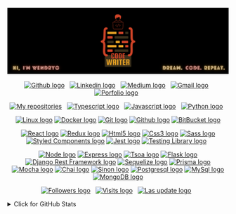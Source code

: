 ![banner](./assets/banner.svg)

<p align="center">
  <a href="https://github.com/wendryosales" target="_blank"><img src="https://img.shields.io/badge/-@wendryosales-282C34?logo=GitHub&logoColor=white" alt="Github logo" title="Github" height="25"></a>
&nbsp;
  <a href="https://www.linkedin.com/in/wendryosales/" target="_blank"><img src="https://img.shields.io/badge/LinkedIn-282C34?logo=linkedin&logoColor=0A66C2" alt="Linkedin logo" title="Linkedin" height="25"></a>
&nbsp;
  <a href="https://medium.com/@wendryo.sales" target="_blank"><img src="https://img.shields.io/badge/-Medium-282C34?logo=medium&logoColor=FFFFFF" alt="Medium logo" title="Medium" height="25"></a>
&nbsp;
  <a href="mailto:wendryo.sales@gmail.com" target="_blank"><img src="https://img.shields.io/badge/-Gmail-282C34?logo=gmail&logoColor=EA4335" alt="Gmail logo" title="Gmail" height="25"></a>
&nbsp;
  <a href="https://wendryo.netlify.app/#/" target="_blank"><img src="https://img.shields.io/badge/-Portfolio-282C34?logo=wattpad&logoColor=FF500A" alt="Porfolio logo" title="Portfolio" height="25"></a>
&nbsp;
</p>

<p align="center">
  <a href="https://github.com/wendryosales?tab=repositories" target="_blank"><img src="https://img.shields.io/badge/-code-282C34?logo=Plex&logoColor=white" alt="My repositories" title="Repositories" height="25"></a>
&nbsp;
  <a href="https://github.com/wendryosales?tab=repositories&language=typescript" target="_blank"><img src="https://img.shields.io/badge/-Typescript-282C34?logo=Typescript&logoColor=3178C6" alt="Typescript logo" title="Typescript" height="25"></a>
&nbsp;
    <a href="https://github.com/wendryosales?tab=repositories&language=javascript" target="_blank"><img src="https://img.shields.io/badge/-Javascript-282C34?logo=javascript&logoColor=F7DF1E" alt="Javascript logo" title="Javascript" height="25"></a>
&nbsp;
  <a href="https://github.com/wendryosales?tab=repositories&language=python" target="_blank"><img src="https://img.shields.io/badge/-Python-282C34?logo=Python&logoColor=3776AB" alt="Python logo" title="Python" height="25"></a>
&nbsp;
</p>

<p align="center">
  <a href="#"><img src="https://img.shields.io/badge/-Linux-282C34?logo=linux&logoColor=FCC624" alt="Linux logo" title="Linux" height="25"></a>
  <a href="#"><img src="https://img.shields.io/badge/-Docker-282C34?logo=docker&logoColor=2496ED" alt="Docker logo" title="Docker" height="25"></a>
  <a href="#"><img src="https://img.shields.io/badge/-Git-282C34?logo=git&logoColor=F05032" alt="Git logo" title="Git" height="25"></a>
  <a href="#"><img src="https://img.shields.io/badge/-Github-282C34?logo=github&logoColor=white" alt="Github logo" title="Github" height="25"></a>
  <a href="#"><img src="https://img.shields.io/badge/-BitBucket-282C34?logo=bitbucket&logoColor=0052CC" alt="BitBucket logo" title="BitBucket" height="25"></a>
</p>

<p align="center">
  <a href="#"><img src="https://img.shields.io/badge/-React-282C34?logo=React&logoColor=61DAFB" alt="React logo" title="React" height="25"></a>
  <a href="#"><img src="https://img.shields.io/badge/-Redux-282C34?logo=Redux&logoColor=764ABC" alt="Redux logo" title="Redux" height="25"></a>
  <a href="#"><img src="https://img.shields.io/badge/-Html5-282C34?logo=Html5&logoColor=E34F26" alt="Html5 logo" title="Html5" height="25"></a>
  <a href="#"><img src="https://img.shields.io/badge/-Css3-282C34?logo=Css3&logoColor=1572B6" alt="Css3 logo" title="Css3" height="25"></a>
  <a href="#"><img src="https://img.shields.io/badge/-Sass-282C34?logo=sass&logoColor=CC6699" alt="Sass logo" title="Sass" height="25"></a>
  <a href="#"><img src="https://img.shields.io/badge/-Styled%20Components-282C34?logo=styled-components&logoColor=DB7093" alt="Styled Components logo" title="Styled Components" height="25"></a>
  <a href="#"><img src="https://img.shields.io/badge/-Jest-282C34?logo=jest&logoColor=C21325" alt="Jest logo" title="Jest" height="25"></a>
  <a href="#"><img src="https://img.shields.io/badge/-Testing%20Library-282C34?logo=testinglibrary&logoColor=E33332" alt="Testing Library logo" title="Testing Library" height="25"></a>
&nbsp;
</p>

<p align="center">
  <a href="#"><img src="https://img.shields.io/badge/-Node-282C34?logo=nodedotjs&logoColor=339933" alt="Node logo" title="Node" height="25"></a>
  <a href="#"><img src="https://img.shields.io/badge/-Express-282C34?logo=express" alt="Express logo" title="Express" height="25"></a>
  <a href="#"><img src="https://img.shields.io/badge/-Tsoa-282C34?logo=tistory&logoColor=29BEB0" alt="Tsoa logo" title="Tsoa" height="25"></a>
  <a href="#"><img src="https://img.shields.io/badge/-Flask-282C34?logo=flask" alt="Flask logo" title="Flask" height="25"></a>
  <a href="#"><img src="https://img.shields.io/badge/-Django%20Rest-282C34?logo=django&logoColor=0C9D58" alt="Django Rest Framework logo" title="Django Rest Framework" height="25"></a>
  <a href="#"><img src="https://img.shields.io/badge/-Sequelize-282C34?logo=sequelize&logoColor=52B0E7" alt="Sequelize logo" title="Sequelize" height="25"></a>
  <a href="#"><img src="https://img.shields.io/badge/-Prisma-282C34?logo=prisma&logoColor=475A70" alt="Prisma logo" title="Prisma" height="25"></a>
  <a href="#"><img src="https://img.shields.io/badge/-Mocha-282C34?logo=mocha&logoColor=8D6748" alt="Mocha logo" title="Mocha" height="25"></a>
  <a href="#"><img src="https://img.shields.io/badge/-Chai-282C34?logo=chai&logoColor=A30701" alt="Chai logo" title="Chai" height="25"></a>
  <a href="#"><img src="https://img.shields.io/badge/-Sinon-282C34?logo=testin&logoColor=007DD7" alt="Sinon logo" title="Sinon" height="25"></a>
  <a href="#"><img src="https://img.shields.io/badge/-Postgresql-282C34?logo=postgresql&logoColor=4169E1" alt="Postgresql logo" title="Postgresql" height="25"></a>
  <a href="#"><img src="https://img.shields.io/badge/-MySql-282C34?logo=mysql&logoColor=4479A1" alt="MySql logo" title="MySql" height="25"></a>
  <a href="#"><img src="https://img.shields.io/badge/-MongoDB-282C34?logo=mongodb&logoColor=47A248" alt="MongoDB logo" title="MongoDB" height="25"></a>
</p>

<p align="center">
  <a href="https://github.com/wendryosales?tab=followers" target="_blank"><img src="https://img.shields.io/badge/--282C34?logo=RSS&logoColor=white" alt="Followers logo" title="Followers" height="25"></a>
&nbsp;
  <a href="https://github.com/wendryosales" target="_blank"><img src="https://badges.pufler.dev/visits/wendryosales/wendryosales?logo=GitHub&label=visits&color=success&logoColor=white&labelColor=282C34" alt="Visits logo" title="Visits" height="25"></a>
&nbsp;
  <a href="https://github.com/wendryosales/wendryosales" target="_blank"><img src="https://img.shields.io/github/last-commit/wendryosales/wendryosales?label=profile%20updated&labelColor=282C34" alt="Las update logo" title="Last update" height="25"></a>
&nbsp;
</p>

<details>
<summary>Click for GitHub Stats</summary>
<p align="center">
  <img height="180em" src="https://github-readme-stats.vercel.app/api?username=wendryosales&theme=tokyonight&include_all_commits=true&count_private=true"/>
  <img height="180em" src="https://github-readme-stats.vercel.app/api/top-langs/?username=wendryosales&layout=compact&langs_count=7&theme=tokyonight"/>
</p>
</details>

